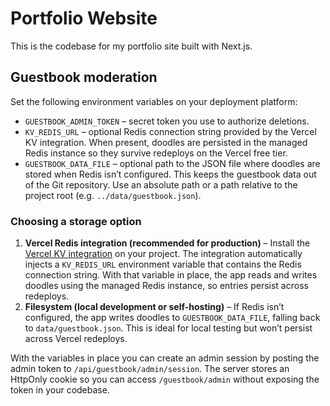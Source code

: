 # Portfolio Website

This is the codebase for my portfolio site built with Next.js.

## Guestbook moderation

Set the following environment variables on your deployment platform:

- `GUESTBOOK_ADMIN_TOKEN` – secret token you use to authorize deletions.
- `KV_REDIS_URL` – optional Redis connection string provided by the Vercel KV integration. When present, doodles are persisted in the managed Redis instance so they survive redeploys on the Vercel free tier.
- `GUESTBOOK_DATA_FILE` – optional path to the JSON file where doodles are stored when Redis isn’t configured. This keeps the guestbook data out of the Git repository. Use an absolute path or a path relative to the project root (e.g. `../data/guestbook.json`).

### Choosing a storage option

1. **Vercel Redis integration (recommended for production)** – Install the [Vercel KV integration](https://vercel.com/integrations/kv) on your project. The integration automatically injects a `KV_REDIS_URL` environment variable that contains the Redis connection string. With that variable in place, the app reads and writes doodles using the managed Redis instance, so entries persist across redeploys.
2. **Filesystem (local development or self-hosting)** – If Redis isn’t configured, the app writes doodles to `GUESTBOOK_DATA_FILE`, falling back to `data/guestbook.json`. This is ideal for local testing but won’t persist across Vercel redeploys.

With the variables in place you can create an admin session by posting the admin token to `/api/guestbook/admin/session`. The server stores an HttpOnly cookie so you can access `/guestbook/admin` without exposing the token in your codebase.
